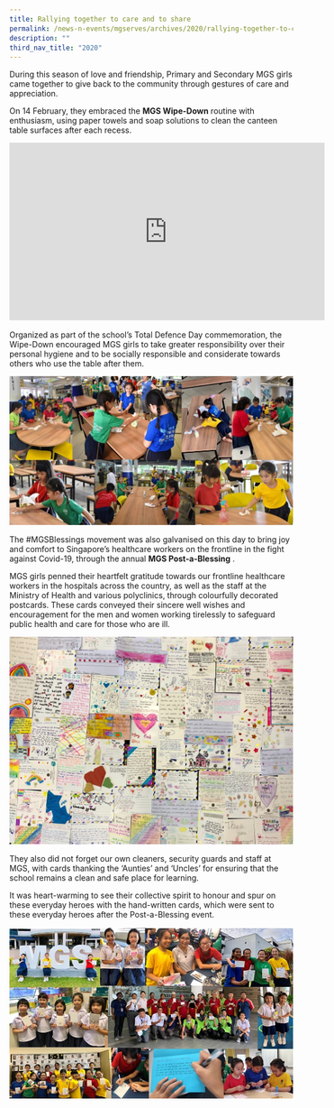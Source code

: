 ```yaml
---
title: Rallying together to care and to share
permalink: /news-n-events/mgserves/archives/2020/rallying-together-to-care-and-to-share/
description: ""
third_nav_title: "2020"
---
```

During this season of love and friendship, Primary and Secondary MGS girls came together to give back to the community through gestures of care and appreciation. 

On 14 February, they embraced the **MGS Wipe-Down** routine with enthusiasm, using paper towels and soap solutions to clean the canteen table surfaces after each recess.

<iframe width="560" height="315" src="https://www.youtube.com/embed/B1El6avc6po" title="YouTube video player" frameborder="0" allow="accelerometer; autoplay; clipboard-write; encrypted-media; gyroscope; picture-in-picture" allowfullscreen></iframe>

Organized as part of the school’s Total Defence Day commemoration, the Wipe-Down encouraged MGS girls to take greater responsibility over their personal hygiene and to be socially responsible and considerate towards others who use the table after them.

![](/images/200228%20Wipe%20Down.jpg)

The #MGSBlessings movement was also galvanised on this day to bring joy and comfort to Singapore’s healthcare workers on the frontline in the fight against Covid-19, through the annual **MGS Post-a-Blessing** . 

 
MGS girls penned their heartfelt gratitude towards our frontline healthcare workers in the hospitals across the country, as well as the staff at the Ministry of Health and various polyclinics, through colourfully decorated postcards. These cards conveyed their sincere well wishes and encouragement for the men and women working tirelessly to safeguard public health and care for those who are ill.

![](/images/200228%20Post-a-blessing%202.jpg)

They also did not forget our own cleaners, security guards and staff at MGS, with cards thanking the ‘Aunties’ and ‘Uncles’ for ensuring that the school remains a clean and safe place for learning. 

It was heart-warming to see their collective spirit to honour and spur on these everyday heroes with the hand-written cards, which were sent to these everyday heroes after the Post-a-Blessing event.

![](/images/200228%20Post-a-blessing.jpg)